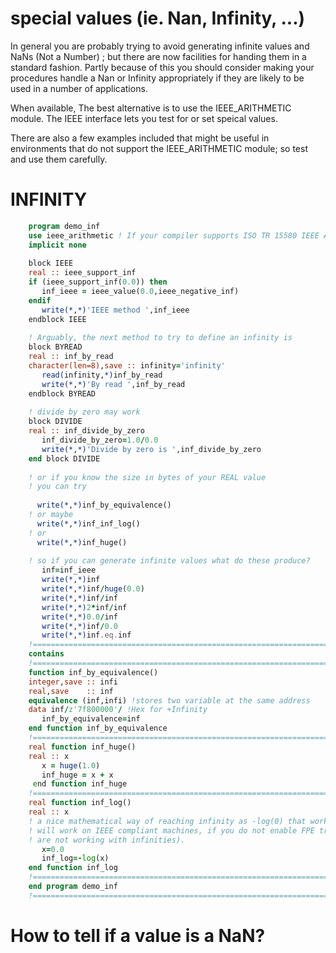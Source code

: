 # special values (ie. Nan, Infinity, ...)

In general you are probably trying to avoid generating infinite values
and NaNs (Not a Number) ; but there are now facilities for handing
them in a standard fashion. Partly because of this you should consider
making your procedures handle a Nan or Infinity appropriately  if they
are likely to be used in a number of applications.

When available, The best alternative is to use the IEEE_ARITHMETIC module.
The IEEE interface lets you test for or set speical values.

There are also a few examples included that might be useful in
environments that do not support the IEEE_ARITHMETIC module; so test
and use them carefully.

# INFINITY

```fortran
    program demo_inf
    use ieee_arithmetic ! If your compiler supports ISO TR 15580 IEEE Arithmetic !use procedures from ieee_* modules.
    implicit none
    
    block IEEE
    real :: ieee_support_inf
    if (ieee_support_inf(0.0)) then
       inf_ieee = ieee_value(0.0,ieee_negative_inf)
    endif
       write(*,*)'IEEE method ',inf_ieee
    endblock IEEE
    
    ! Arguably, the next method to try to define an infinity is
    block BYREAD
    real :: inf_by_read
    character(len=8),save :: infinity='infinity'
       read(infinity,*)inf_by_read
       write(*,*)'By read ',inf_by_read
    endblock BYREAD
    
    ! divide by zero may work
    block DIVIDE
    real :: inf_divide_by_zero
       inf_divide_by_zero=1.0/0.0
       write(*,*)'Divide by zero is ',inf_divide_by_zero
    end block DIVIDE
    
    ! or if you know the size in bytes of your REAL value
    ! you can try
    
      write(*,*)inf_by_equivalence()
    ! or maybe 
      write(*,*)inf_inf_log()
    ! or
      write(*,*)inf_huge()
    
    ! so if you can generate infinite values what do these produce?
       inf=inf_ieee
       write(*,*)inf
       write(*,*)inf/huge(0.0)
       write(*,*)inf/inf
       write(*,*)2*inf/inf
       write(*,*)0.0/inf
       write(*,*)inf/0.0
       write(*,*)inf.eq.inf
    !===============================================================================
    contains
    !===============================================================================
    function inf_by_equivalence()
    integer,save :: infi
    real,save    :: inf
    equivalence (inf,infi) !stores two variable at the same address
    data inf/z'7f800000'/ !Hex for +Infinity
       inf_by_equivalence=inf
    end function inf_by_equivalence
    !===============================================================================
    real function inf_huge()
    real :: x
       x = huge(1.0)
       inf_huge = x + x
     end function inf_huge
    !===============================================================================
    real function inf_log()
    real :: x
    ! a nice mathematical way of reaching infinity as -log(0) that works nicely for complex variables
    ! will work on IEEE compliant machines, if you do not enable FPE trapping (but then you probably 
    ! are not working with infinities).
       x=0.0
       inf_log=-log(x)
    end function inf_log
    !===============================================================================
    end program demo_inf
    !===============================================================================
```

# How to tell if a value is a NaN?
